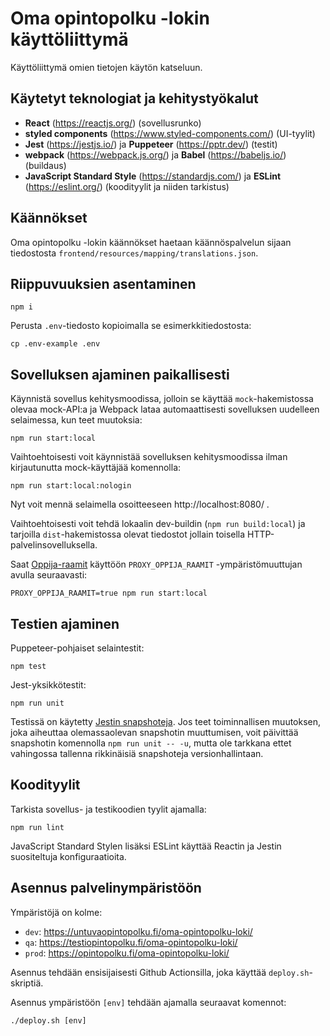 # Oma opintopolku -lokin käyttöliittymä

Käyttöliittymä omien tietojen käytön katseluun.

## Käytetyt teknologiat ja kehitystyökalut

- **React** (https://reactjs.org/) (sovellusrunko)
- **styled components** (https://www.styled-components.com/) (UI-tyylit)
- **Jest** (https://jestjs.io/) ja **Puppeteer** (https://pptr.dev/) (testit)
- **webpack** (https://webpack.js.org/) ja **Babel** (https://babeljs.io/) (buildaus)
- **JavaScript Standard Style** (https://standardjs.com/) ja **ESLint** (https://eslint.org/) (koodityylit ja niiden tarkistus)

## Käännökset
Oma opintopolku -lokin käännökset haetaan käännöspalvelun sijaan tiedostosta `frontend/resources/mapping/translations.json`.

## Riippuvuuksien asentaminen

``` shell
npm i
```

Perusta `.env`-tiedosto kopioimalla se esimerkkitiedostosta:

```shell
cp .env-example .env
```

## Sovelluksen ajaminen paikallisesti

Käynnistä sovellus kehitysmoodissa, jolloin se käyttää `mock`-hakemistossa olevaa mock-API:a ja Webpack lataa
automaattisesti sovelluksen uudelleen selaimessa, kun teet muutoksia:

```shell
npm run start:local
```

Vaihtoehtoisesti voit käynnistää sovelluksen kehitysmoodissa ilman kirjautunutta mock-käyttäjää komennolla:

```shell
npm run start:local:nologin
```

Nyt voit mennä selaimella osoitteeseen http://localhost:8080/ .

Vaihtoehtoisesti voit tehdä lokaalin dev-buildin (`npm run build:local`) ja tarjoilla `dist`-hakemistossa olevat
tiedostot jollain toisella HTTP-palvelinsovelluksella.

Saat [Oppija-raamit](https://github.com/Opetushallitus/oppija-raamit) käyttöön `PROXY_OPPIJA_RAAMIT` -ympäristömuuttujan avulla seuraavasti:

```shell
PROXY_OPPIJA_RAAMIT=true npm run start:local
```

## Testien ajaminen

Puppeteer-pohjaiset selaintestit:

```shell
npm test
```

Jest-yksikkötestit:
```shell
npm run unit
```

Testissä on käytetty [Jestin snapshoteja](https://jestjs.io/docs/en/snapshot-testing). Jos teet toiminnallisen muutoksen,
joka aiheuttaa olemassaolevan snapshotin muuttumisen, voit päivittää snapshotin komennolla `npm run unit -- -u`, mutta
ole tarkkana ettet vahingossa tallenna rikkinäisiä snapshoteja versionhallintaan.

## Koodityylit

Tarkista sovellus- ja testikoodien tyylit ajamalla:

```shell
npm run lint
```

JavaScript Standard Stylen lisäksi ESLint käyttää Reactin ja Jestin suositeltuja konfiguraatioita.

## Asennus palvelinympäristöön

Ympäristöjä on kolme:

- `dev`: https://untuvaopintopolku.fi/oma-opintopolku-loki/
- `qa`: https://testiopintopolku.fi/oma-opintopolku-loki/
- `prod`: https://opintopolku.fi/oma-opintopolku-loki/

Asennus tehdään ensisijaisesti Github Actionsilla, joka käyttää `deploy.sh`-skriptiä.

Asennus ympäristöön `[env]` tehdään ajamalla seuraavat komennot:

```shell
./deploy.sh [env]
```
